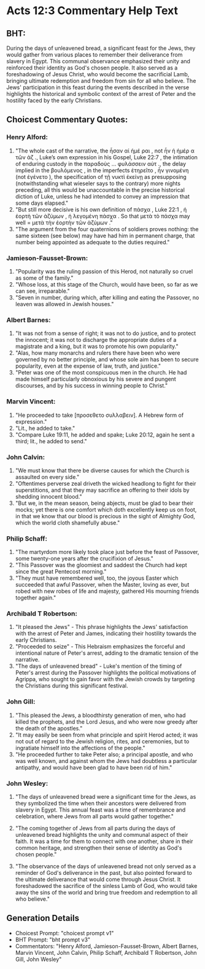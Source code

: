 # Acts 12:3 Commentary Help Text

## BHT:
During the days of unleavened bread, a significant feast for the Jews, they would gather from various places to remember their deliverance from slavery in Egypt. This communal observance emphasized their unity and reinforced their identity as God's chosen people. It also served as a foreshadowing of Jesus Christ, who would become the sacrificial Lamb, bringing ultimate redemption and freedom from sin for all who believe. The Jews' participation in this feast during the events described in the verse highlights the historical and symbolic context of the arrest of Peter and the hostility faced by the early Christians.

## Choicest Commentary Quotes:
### Henry Alford:
1. "The whole cast of the narrative, the ἦσαν  αἱ ἡμέ  ραι , not ἦν  ἡ ἡμέρ  α τῶν ἀζ ., Luke’s own expression in his Gospel, Luke 22:7 , the intimation of  enduring custody in the παραδοὺς … φυλάσσειν αὐτ ., the delay implied in the βουλόμενος , in the imperfects ἐτηρεῖτο , ἦν γινομένη (not ἐγένετο ), the specification of τῇ νυκτὶ ἐκείνῃ as presupposing (notwithstanding what wieseler says to the contrary) more nights preceding, all this would be unaccountable in the precise historical diction of Luke, unless he had intended to convey an impression that  some days elapsed."
2. "But still more decisive is his own definition of πάσχα , Luke 22:1 ,  ἡ ἑορτὴ τῶν ἀζύμων ,  ἡ λεγομένη πάσχα  . So that μετὰ τὸ πάσχα may well = μετὰ τὴν ἑορτὴν τῶν ἀζύμων ."
3. "The argument from the four quaternions of soldiers proves nothing: the same sixteen (see below) may have had him in  permanent charge, that number being appointed as adequate to the duties required."

### Jamieson-Fausset-Brown:
1. "Popularity was the ruling passion of this Herod, not naturally so cruel as some of the family."
2. "Whose loss, at this stage of the Church, would have been, so far as we can see, irreparable."
3. "Seven in number, during which, after killing and eating the Passover, no leaven was allowed in Jewish houses."

### Albert Barnes:
1. "It was not from a sense of right; it was not to do justice, and to protect the innocent; it was not to discharge the appropriate duties of a magistrate and a king, but it was to promote his own popularity."
2. "Alas, how many monarchs and rulers there have been who were governed by no better principle, and whose sole aim has been to secure popularity, even at the expense of law, truth, and justice."
3. "Peter was one of the most conspicuous men in the church. He had made himself particularly obnoxious by his severe and pungent discourses, and by his success in winning people to Christ."

### Marvin Vincent:
1. "He proceeded to take [προσεθετο συλλαβειν]. A Hebrew form of expression." 
2. "Lit., he added to take." 
3. "Compare Luke 19:11, he added and spake; Luke 20:12, again he sent a third; lit., he added to send."

### John Calvin:
1. "We must know that there be diverse causes for which the Church is assaulted on every side."
2. "Oftentimes perverse zeal driveth the wicked headlong to fight for their superstitions, and that they may sacrifice an offering to their idols by shedding innocent blood."
3. "But we, in the mean season, being abjects, must be glad to bear their mocks; yet there is one comfort which doth excellently keep us on foot, in that we know that our blood is precious in the sight of Almighty God, which the world cloth shamefully abuse."

### Philip Schaff:
1. "The martyrdom more likely took place just before the feast of Passover, some twenty-one years after the crucifixion of Jesus."
2. "This Passover was the gloomiest and saddest the Church had kept since the great Pentecost morning."
3. "They must have remembered well, too, the joyous Easter which succeeded that awful Passover, when the Master, loving as ever, but robed with new robes of life and majesty, gathered His mourning friends together again."

### Archibald T Robertson:
1. "It pleased the Jews" - This phrase highlights the Jews' satisfaction with the arrest of Peter and James, indicating their hostility towards the early Christians.
2. "Proceeded to seize" - This Hebraism emphasizes the forceful and intentional nature of Peter's arrest, adding to the dramatic tension of the narrative.
3. "The days of unleavened bread" - Luke's mention of the timing of Peter's arrest during the Passover highlights the political motivations of Agrippa, who sought to gain favor with the Jewish crowds by targeting the Christians during this significant festival.

### John Gill:
1. "This pleased the Jews, a bloodthirsty generation of men, who had killed the prophets, and the Lord Jesus, and who were now greedy after the death of the apostles."
2. "It may easily be seen from what principle and spirit Herod acted; it was not out of regard to the Jewish religion, rites, and ceremonies, but to ingratiate himself into the affections of the people."
3. "He proceeded further to take Peter also; a principal apostle, and who was well known, and against whom the Jews had doubtless a particular antipathy, and would have been glad to have been rid of him."

### John Wesley:
1. "The days of unleavened bread were a significant time for the Jews, as they symbolized the time when their ancestors were delivered from slavery in Egypt. This annual feast was a time of remembrance and celebration, where Jews from all parts would gather together."

2. "The coming together of Jews from all parts during the days of unleavened bread highlights the unity and communal aspect of their faith. It was a time for them to connect with one another, share in their common heritage, and strengthen their sense of identity as God's chosen people."

3. "The observance of the days of unleavened bread not only served as a reminder of God's deliverance in the past, but also pointed forward to the ultimate deliverance that would come through Jesus Christ. It foreshadowed the sacrifice of the sinless Lamb of God, who would take away the sins of the world and bring true freedom and redemption to all who believe."


## Generation Details
- Choicest Prompt: "choicest prompt v1"
- BHT Prompt: "bht prompt v3"
- Commentators: "Henry Alford, Jamieson-Fausset-Brown, Albert Barnes, Marvin Vincent, John Calvin, Philip Schaff, Archibald T Robertson, John Gill, John Wesley"
